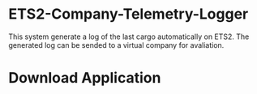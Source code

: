 # ETS2-Company-Telemetry-Logger
This system generate a log of the last cargo automatically on ETS2. The generated log can be sended to a virtual company for avaliation.
<h1>Download Application</h1>
